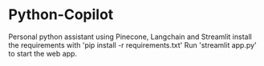 # Python-Copilot
Personal python assistant using Pinecone, Langchain and Streamlit
install the requirements with 'pip install -r requirements.txt'
Run 'streamlit app.py' to start the web app.
